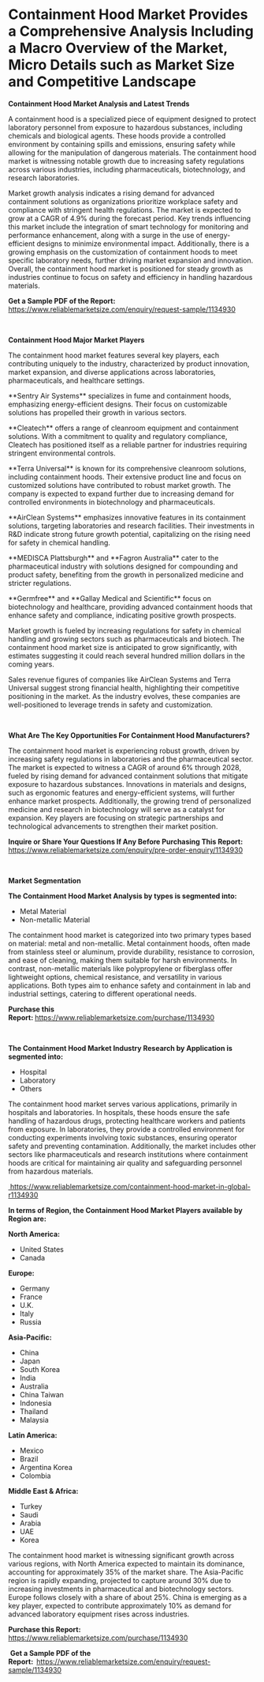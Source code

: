 <p><h1>Containment Hood Market Provides a Comprehensive Analysis Including a Macro Overview of the Market, Micro Details such as Market Size and Competitive Landscape</h1></p><p><strong>Containment Hood Market Analysis and Latest Trends</strong></p>
<p><p>A containment hood is a specialized piece of equipment designed to protect laboratory personnel from exposure to hazardous substances, including chemicals and biological agents. These hoods provide a controlled environment by containing spills and emissions, ensuring safety while allowing for the manipulation of dangerous materials. The containment hood market is witnessing notable growth due to increasing safety regulations across various industries, including pharmaceuticals, biotechnology, and research laboratories.</p><p>Market growth analysis indicates a rising demand for advanced containment solutions as organizations prioritize workplace safety and compliance with stringent health regulations. The market is expected to grow at a CAGR of 4.9% during the forecast period. Key trends influencing this market include the integration of smart technology for monitoring and performance enhancement, along with a surge in the use of energy-efficient designs to minimize environmental impact. Additionally, there is a growing emphasis on the customization of containment hoods to meet specific laboratory needs, further driving market expansion and innovation. Overall, the containment hood market is positioned for steady growth as industries continue to focus on safety and efficiency in handling hazardous materials.</p></p>
<p><strong>Get a Sample PDF of the Report:&nbsp;</strong> <a href="https://www.reliablemarketsize.com/enquiry/request-sample/1134930?utm_campaign=3254&utm_medium=2&utm_source=Github&utm_content=ia&utm_term=13042025&utm_id=containment-hood">https://www.reliablemarketsize.com/enquiry/request-sample/1134930</a></p>
<p>&nbsp;</p>
<p><strong>Containment Hood Major Market Players</strong></p>
<p><p>The containment hood market features several key players, each contributing uniquely to the industry, characterized by product innovation, market expansion, and diverse applications across laboratories, pharmaceuticals, and healthcare settings.</p><p>**Sentry Air Systems** specializes in fume and containment hoods, emphasizing energy-efficient designs. Their focus on customizable solutions has propelled their growth in various sectors.</p><p>**Cleatech** offers a range of cleanroom equipment and containment solutions. With a commitment to quality and regulatory compliance, Cleatech has positioned itself as a reliable partner for industries requiring stringent environmental controls.</p><p>**Terra Universal** is known for its comprehensive cleanroom solutions, including containment hoods. Their extensive product line and focus on customized solutions have contributed to robust market growth. The company is expected to expand further due to increasing demand for controlled environments in biotechnology and pharmaceuticals.</p><p>**AirClean Systems** emphasizes innovative features in its containment solutions, targeting laboratories and research facilities. Their investments in R&D indicate strong future growth potential, capitalizing on the rising need for safety in chemical handling.</p><p>**MEDISCA Plattsburgh** and **Fagron Australia** cater to the pharmaceutical industry with solutions designed for compounding and product safety, benefiting from the growth in personalized medicine and stricter regulations.</p><p>**Germfree** and **Gallay Medical and Scientific** focus on biotechnology and healthcare, providing advanced containment hoods that enhance safety and compliance, indicating positive growth prospects.</p><p>Market growth is fueled by increasing regulations for safety in chemical handling and growing sectors such as pharmaceuticals and biotech. The containment hood market size is anticipated to grow significantly, with estimates suggesting it could reach several hundred million dollars in the coming years.</p><p>Sales revenue figures of companies like AirClean Systems and Terra Universal suggest strong financial health, highlighting their competitive positioning in the market. As the industry evolves, these companies are well-positioned to leverage trends in safety and customization.</p></p>
<p>&nbsp;</p>
<p><strong>What Are The Key Opportunities For Containment Hood Manufacturers?</strong></p>
<p><p>The containment hood market is experiencing robust growth, driven by increasing safety regulations in laboratories and the pharmaceutical sector. The market is expected to witness a CAGR of around 6% through 2028, fueled by rising demand for advanced containment solutions that mitigate exposure to hazardous substances. Innovations in materials and designs, such as ergonomic features and energy-efficient systems, will further enhance market prospects. Additionally, the growing trend of personalized medicine and research in biotechnology will serve as a catalyst for expansion. Key players are focusing on strategic partnerships and technological advancements to strengthen their market position.</p></p>
<p><strong>Inquire or Share Your Questions If Any Before Purchasing This Report:</strong> <a href="https://www.reliablemarketsize.com/enquiry/pre-order-enquiry/1134930?utm_campaign=3254&utm_medium=2&utm_source=Github&utm_content=ia&utm_term=13042025&utm_id=containment-hood">https://www.reliablemarketsize.com/enquiry/pre-order-enquiry/1134930</a></p>
<p>&nbsp;</p>
<p><strong>Market Segmentation</strong></p>
<p><strong>The Containment Hood Market Analysis by types is segmented into:</strong></p>
<p><ul><li>Metal Material</li><li>Non-metallic Material</li></ul></p>
<p><p>The containment hood market is categorized into two primary types based on material: metal and non-metallic. Metal containment hoods, often made from stainless steel or aluminum, provide durability, resistance to corrosion, and ease of cleaning, making them suitable for harsh environments. In contrast, non-metallic materials like polypropylene or fiberglass offer lightweight options, chemical resistance, and versatility in various applications. Both types aim to enhance safety and containment in lab and industrial settings, catering to different operational needs.</p></p>
<p><strong>Purchase this Report:&nbsp;</strong><a href="https://www.reliablemarketsize.com/purchase/1134930?utm_campaign=3254&utm_medium=2&utm_source=Github&utm_content=ia&utm_term=13042025&utm_id=containment-hood">https://www.reliablemarketsize.com/purchase/1134930</a></p>
<p>&nbsp;</p>
<p><strong>The Containment Hood Market Industry Research by Application is segmented into:</strong></p>
<p><ul><li>Hospital</li><li>Laboratory</li><li>Others</li></ul></p>
<p><p>The containment hood market serves various applications, primarily in hospitals and laboratories. In hospitals, these hoods ensure the safe handling of hazardous drugs, protecting healthcare workers and patients from exposure. In laboratories, they provide a controlled environment for conducting experiments involving toxic substances, ensuring operator safety and preventing contamination. Additionally, the market includes other sectors like pharmaceuticals and research institutions where containment hoods are critical for maintaining air quality and safeguarding personnel from hazardous materials.</p></p>
<p><a href="https://www.reliablemarketsize.com/containment-hood-market-in-global-r1134930?utm_campaign=3254&utm_medium=2&utm_source=Github&utm_content=ia&utm_term=13042025&utm_id=containment-hood">&nbsp;https://www.reliablemarketsize.com/containment-hood-market-in-global-r1134930</a></p>
<p><strong>In terms of Region, the Containment Hood Market Players available by Region are:</strong></p>
<p>
    <p> <strong> North America: </strong>
        <ul>
            <li>United States</li>
            <li>Canada</li>
        </ul>
        </p> 
    <p> <strong> Europe: </strong>
        <ul>
            <li>Germany</li>
            <li>France</li>
            <li>U.K.</li>
            <li>Italy</li>
            <li>Russia</li>
        </ul>
        </p> 
    <p> <strong> Asia-Pacific: </strong>
        <ul>
            <li>China</li>
            <li>Japan</li>
            <li>South Korea</li>
            <li>India</li>
            <li>Australia</li>
            <li>China Taiwan</li>
            <li>Indonesia</li>
            <li>Thailand</li>
            <li>Malaysia</li>
        </ul>
        </p> 
    <p> <strong> Latin America: </strong>
        <ul>
            <li>Mexico</li>
            <li>Brazil</li>
            <li>Argentina Korea</li>
            <li>Colombia</li>
        </ul>
        </p> 
    <p> <strong> Middle East & Africa: </strong>
        <ul>
            <li>Turkey</li>
            <li>Saudi</li>
            <li>Arabia</li>
            <li>UAE</li>
            <li>Korea</li>
        </ul>
    </p>
    </p>
<p><p>The containment hood market is witnessing significant growth across various regions, with North America expected to maintain its dominance, accounting for approximately 35% of the market share. The Asia-Pacific region is rapidly expanding, projected to capture around 30% due to increasing investments in pharmaceutical and biotechnology sectors. Europe follows closely with a share of about 25%. China is emerging as a key player, expected to contribute approximately 10% as demand for advanced laboratory equipment rises across industries.</p></p>
<p><strong>Purchase this Report: </strong><a href="https://www.reliablemarketsize.com/purchase/1134930?utm_campaign=3254&utm_medium=2&utm_source=Github&utm_content=ia&utm_term=13042025&utm_id=containment-hood">https://www.reliablemarketsize.com/purchase/1134930</a></p>
<p>&nbsp;<strong>Get a Sample PDF of the Report:&nbsp;&nbsp;</strong><a href="https://www.reliablemarketsize.com/enquiry/request-sample/1134930?utm_campaign=3254&utm_medium=2&utm_source=Github&utm_content=ia&utm_term=13042025&utm_id=containment-hood">https://www.reliablemarketsize.com/enquiry/request-sample/1134930</a></p>
<p><strong></strong></p>
<p><p></p><p></p><p></p></p>